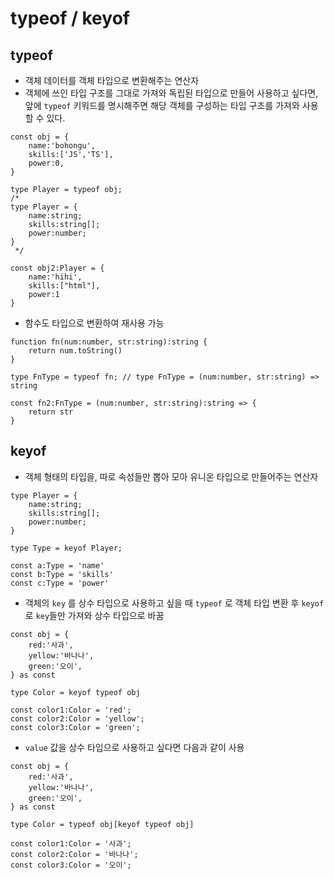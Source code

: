 # typeof / keyof

## typeof

- 객체 데이터를 객체 타입으로 변환해주는 연산자
- 객체에 쓰인 타입 구조를 그대로 가져와 독립된 타입으로 만들어 사용하고 싶다면, 앞에 `typeof` 키워드를 명시해주면 해당 객체를 구성하는 타입 구조를 가져와 사용할 수 있다.

```tsx
const obj = {
    name:'bohongu',
    skills:['JS','TS'],
    power:0,
}

type Player = typeof obj;
/*
type Player = {
    name:string;
    skills:string[];
    power:number;
}
 */

const obj2:Player = {
    name:'hihi',
    skills:["html"],
    power:1
}
```

- 함수도 타입으로 변환하여 재사용 가능

```tsx
function fn(num:number, str:string):string {
    return num.toString()
}

type FnType = typeof fn; // type FnType = (num:number, str:string) => string

const fn2:FnType = (num:number, str:string):string => {
    return str
}
```

## keyof

- 객체 형태의 타입을, 따로 속성들만 뽑아 모아 유니온 타입으로 만들어주는 연산자

```tsx
type Player = {
    name:string;
    skills:string[];
    power:number;
}

type Type = keyof Player;

const a:Type = 'name'
const b:Type = 'skills'
const c:Type = 'power'
```

- 객체의 `key` 를 상수 타입으로 사용하고 싶을 때 `typeof` 로 객체 타입 변환 후 `keyof` 로 `key`들만 가져와 상수 타입으로 바꿈

```tsx
const obj = {
    red:'사과',
    yellow:'바나나',
    green:'오이',
} as const

type Color = keyof typeof obj

const color1:Color = 'red';
const color2:Color = 'yellow';
const color3:Color = 'green';
```

- `value` 값을 상수 타입으로 사용하고 싶다면 다음과 같이 사용

```tsx
const obj = {
    red:'사과',
    yellow:'바나나',
    green:'오이',
} as const

type Color = typeof obj[keyof typeof obj]

const color1:Color = '사과';
const color2:Color = '바나나';
const color3:Color = '오이';
```